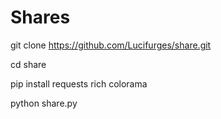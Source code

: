 # Shares

git clone https://github.com/Lucifurges/share.git


cd share


pip install requests rich colorama

python share.py
